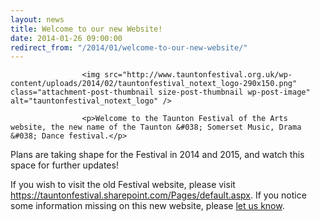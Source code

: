 ```yaml
---
layout: news
title: Welcome to our new Website!
date: 2014-01-26 09:00:00
redirect_from: "/2014/01/welcome-to-our-new-website/"
---
```

<section>

                    <img src="http://www.tauntonfestival.org.uk/wp-content/uploads/2014/02/tauntonfestival_notext_logo-290x150.png" class="attachment-post-thumbnail size-post-thumbnail wp-post-image" alt="tauntonfestival_notext_logo" />
                    <p>Welcome to the Taunton Festival of the Arts website, the new name of the Taunton &#038; Somerset Music, Drama &#038; Dance festival.</p>
<p>Plans are taking shape for the Festival in 2014 and 2015, and watch this space for further updates!</p>
<p>If you wish to visit the old Festival website, please visit <a href="https://tauntonfestival.sharepoint.com/Pages/default.aspx" onclick="_gaq.push(['_trackEvent', 'outbound-article', 'https://tauntonfestival.sharepoint.com/Pages/default.aspx', 'https://tauntonfestival.sharepoint.com/Pages/default.aspx']);" >https://tauntonfestival.sharepoint.com/Pages/default.aspx</a>. If you notice some information missing on this new website, please <a href="/contact-us/" title="Contact Us">let us know</a>.</p>

                
</section>
